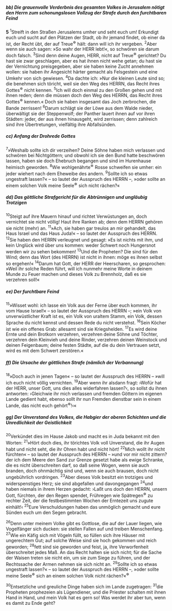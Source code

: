 ##### bb) Die grauenvolle Verderbnis des gesamten Volkes in Jerusalem nötigt den Herrn zum schonungslosen Vollzug der Strafe durch den furchtbaren Feind

__5__
<sup>1</sup>Streift in den Straßen Jerusalems umher und seht euch um! Erkundigt euch und sucht auf den Plätzen der Stadt, ob ihr jemand findet, ob einer da ist, der Recht übt, der auf Treue<sup title="oder: Redlichkeit">&#x2732;</sup> hält: dann will ich ihr vergeben.
<sup>2</sup>Aber wenn sie auch sagen: »So wahr der HERR lebt!«, so schwören sie darum doch falsch.
<sup>3</sup>Sind denn deine Augen, HERR, nicht auf Treue<sup title="oder: Ehrlichkeit">&#x2732;</sup> gerichtet? Du hast sie zwar geschlagen, aber es hat ihnen nicht wehe getan; du hast sie der Vernichtung preisgegeben, aber sie haben keine Zucht annehmen wollen: sie haben ihr Angesicht härter gemacht als Felsgestein und eine Umkehr von sich gewiesen.
<sup>4</sup>Da dachte ich: »Nur die kleinen Leute sind so; die benehmen sich töricht, weil sie den Weg des HERRN, das Recht ihres Gottes<sup title="oder: die Gebühr gegen ihren Gott">&#x2732;</sup> nicht kennen.
<sup>5</sup>Ich will doch einmal zu den Großen gehen und mit ihnen reden; denn die müssen doch den Weg des HERRN, das Recht ihres Gottes<sup title="oder: die Gebühr gegen ihren Gott">&#x2732;</sup> kennen.« Doch sie haben insgesamt das Joch zerbrochen, die Bande zerrissen!
<sup>6</sup>Darum schlägt sie der Löwe aus dem Walde nieder, überwältigt sie der Steppenwolf; der Panther lauert ihnen auf vor ihren Städten: jeder, der aus ihnen hinausgeht, wird zerrissen; denn zahlreich sind ihre Übertretungen, vielfältig ihre Abfallsünden.

##### cc) Anfang der Drohrede Gottes

<sup>7</sup>»Weshalb sollte ich dir verzeihen? Deine Söhne haben mich verlassen und schwören bei Nichtgöttern; und obwohl ich sie den Bund hatte beschwören lassen, haben sie doch Ehebruch begangen und sind im Hurenhause heimisch geworden.
<sup>8</sup>Wie wohlgenährte<sup title="oder: brünstige">&#x2732;</sup> Rosse schweifen sie umher: ein jeder wiehert nach dem Eheweibe des andern.
<sup>9</sup>Sollte ich so etwas ungestraft lassen?« – so lautet der Ausspruch des HERRN –, »oder sollte an einem solchen Volk meine Seele<sup title="oder: mein Zorn">&#x2732;</sup> sich nicht rächen?«

##### dd) Das göttliche Strafgericht für die Abtrünnigen und ungläubig Trotzigen

<sup>10</sup>Steigt auf ihre Mauern hinauf und richtet Verwüstungen an, doch vernichtet sie nicht völlig! Haut ihre Ranken ab; denn dem HERRN gehören sie nicht (mehr) an.
<sup>11</sup>»Ach, sie haben gar treulos an mir gehandelt, das Haus Israel und das Haus Juda!« – so lautet der Ausspruch des HERRN.
<sup>12</sup>Sie haben den HERRN verleugnet und gesagt: »Es ist nichts mit ihm, und kein Unglück wird über uns kommen: weder Schwert noch Hungersnot werden wir zu sehen bekommen!
<sup>13</sup>Und die Propheten? Die sind für den Wind; denn das Wort (des HERRN) ist nicht in ihnen: möge es ihnen selbst so ergehen!«
<sup>14</sup>Darum hat Gott, der HERR der Heerscharen, so gesprochen: »Weil ihr solche Reden führt, will ich nunmehr meine Worte in deinem Munde zu Feuer machen und dieses Volk zu Brennholz, daß es sie verzehren soll!«

##### ee) Der furchtbare Feind

<sup>15</sup>»Wisset wohl: ich lasse ein Volk aus der Ferne über euch kommen, ihr vom Hause Israel!« – so lautet der Ausspruch des HERRN –; »ein Volk von unverwüstlicher Kraft ist es, ein Volk von uraltem Stamm, ein Volk, dessen Sprache du nicht kennst und dessen Rede du nicht verstehst.
<sup>16</sup>Sein Köcher ist wie ein offenes Grab: allesamt sind sie Kriegshelden.
<sup>17</sup>Es wird deine Ernte und dein Brotkorn verzehren, verzehren deine Söhne und Töchter, verzehren dein Kleinvieh und deine Rinder, verzehren deinen Weinstock und deinen Feigenbaum; deine festen Städte, auf die du dein Vertrauen setzt, wird es mit dem Schwert zerstören.«

##### ff) Die Ursache der göttlichen Strafe (nämlich der Verbannung)

<sup>18</sup>»Doch auch in jenen Tagen« – so lautet der Ausspruch des HERRN – »will ich euch nicht völlig vernichten.
<sup>19</sup>Aber wenn ihr alsdann fragt: ›Wofür hat der HERR, unser Gott, uns dies alles widerfahren lassen?‹, so sollst du ihnen antworten: ›Gleichwie ihr mich verlassen und fremden Göttern im eigenen Lande gedient habt, ebenso sollt ihr nun Fremden dienstbar sein in einem Lande, das nicht euch gehört<sup title="= in fremdem Lande">&#x2732;</sup>!‹«

##### gg) Der Unverstand des Volkes, die Habgier der oberen Schichten und die Unredlichkeit der Geistlichkeit

<sup>20</sup>Verkündet dies im Hause Jakob und macht es in Juda bekannt mit den Worten:
<sup>21</sup>»Hört doch dies, ihr törichtes Volk voll Unverstand, die ihr Augen habt und nicht seht, die ihr Ohren habt und nicht hört!
<sup>22</sup>Mich wollt ihr nicht fürchten« – so lautet der Ausspruch des HERRN – »und vor mir nicht zittern? der ich dem Meere den Sand zur Grenze gesetzt habe als ewige Schranke, die es nicht überschreiten darf, so daß seine Wogen, wenn sie auch branden, doch ohnmächtig sind und, wenn sie auch brausen, doch nicht ungebührlich vordringen.
<sup>23</sup>Aber dieses Volk besitzt ein trotziges und widerspenstiges Herz; sie sind abgefallen und davongegangen
<sup>24</sup>und haben niemals in ihrem Herzen gedacht: ›Laßt uns doch den HERRN, unsern Gott, fürchten, der den Regen spendet, Frühregen wie Spätregen<sup title="= Herbstregen wie Frühlingsregen">&#x2732;</sup> zu rechter Zeit, der die festbestimmten Wochen der Erntezeit uns zugute einhält!‹
<sup>25</sup>Eure Verschuldungen haben das unmöglich gemacht und eure Sünden euch um den Segen gebracht.

<sup>26</sup>Denn unter meinem Volke gibt es Gottlose, die auf der Lauer liegen, wie Vogelfänger sich ducken: sie stellen Fallen auf und treiben Menschenfang.
<sup>27</sup>Wie ein Käfig sich mit Vögeln füllt, so füllen sich ihre Häuser mit ungerechtem Gut; auf solche Weise sind sie hoch gekommen und reich geworden;
<sup>28</sup>fett sind sie geworden und feist, ja, ihre Verworfenheit überschreitet jedes Maß. An das Recht halten sie sich nicht; für die Sache der Waisen treten sie nicht ein, um sie zum Siege zu führen, und der Rechtssache der Armen nehmen sie sich nicht an.
<sup>29</sup>Sollte ich so etwas ungestraft lassen?« – so lautet der Ausspruch des HERRN –, »oder sollte meine Seele<sup title="oder: mein Zorn">&#x2732;</sup> sich an einem solchen Volk nicht rächen?«<sup title="vgl. V.9">&#x2732;</sup>

<sup>30</sup>Entsetzliche und greuliche Dinge haben sich im Lande zugetragen:
<sup>31</sup>die Propheten prophezeien als Lügendiener, und die Priester schalten mit ihnen Hand in Hand, und mein Volk hat es gern so! Was werdet ihr aber tun, wenn es damit zu Ende geht?